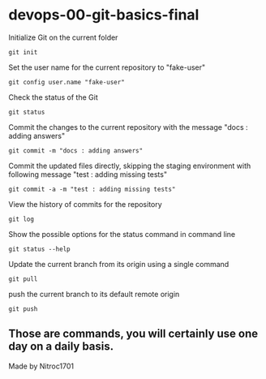# devops-00-git-basics-final

Initialize Git on the current folder

```
git init
```

Set the user name for the current repository to "fake-user"
```
git config user.name "fake-user"
```

Check the status of the Git
```
git status
```

Commit the changes to the current repository with the message "docs : adding answers"
```
git commit -m "docs : adding answers"
```

Commit the updated files directly, skipping the staging environment with following message "test : adding missing tests"
```
git commit -a -m "test : adding missing tests"
```

View the history of commits for the repository
```
git log
```

Show the possible options for the status command in command line
```
git status --help
```

Update the current branch from its origin using a single command
```
git pull
```

push the current branch to its default remote origin
```
git push
```

## Those are commands, you will certainly use one day on a daily basis.

Made by Nitroc1701
